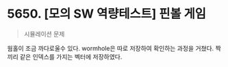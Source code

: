 # 5650. [모의 SW 역량테스트] 핀볼 게임

> 시뮬레이션 문제

웜홀이 조금 까다로울수 있다. wormhole은 따로 저장하여 확인하는 과정을 거쳤다. 짝끼리 같은 인덱스를 가지는 벡터에 저장하였다.

